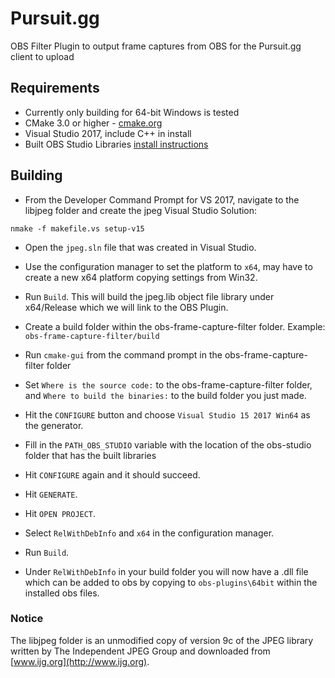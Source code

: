 # Pursuit.gg

OBS Filter Plugin to output frame captures from OBS for the Pursuit.gg client to upload

## Requirements
  - Currently only building for 64-bit Windows is tested
  - CMake 3.0 or higher - [cmake.org](https://cmake.org)
  - Visual Studio 2017, include C++ in install
  - Built OBS Studio Libraries
      [install instructions](https://github.com/jp9000/obs-studio/wiki/Install-Instructions)

## Building
  - From the Developer Command Prompt for VS 2017, navigate to the libjpeg folder and create the jpeg Visual Studio Solution:

  ```
  nmake -f makefile.vs setup-v15
  ```

  - Open the ```jpeg.sln``` file that was created in Visual Studio.
  - Use the configuration manager to set the platform to ```x64```, may have to create a new x64 platform copying settings from Win32.
  - Run ```Build```. This will build the jpeg.lib object file library under x64/Release which we will link to the OBS Plugin. 

  - Create a build folder within the obs-frame-capture-filter folder. Example: ```obs-frame-capture-filter/build```
  - Run ```cmake-gui``` from the command prompt in the obs-frame-capture-filter folder
  - Set ```Where is the source code:``` to the obs-frame-capture-filter folder, and ```Where to build the binaries:``` to the build folder you just made.
  - Hit the ```CONFIGURE``` button and choose ```Visual Studio 15 2017 Win64``` as the generator.
  - Fill in the ```PATH_OBS_STUDIO``` variable with the location of the obs-studio folder that has the built libraries
  - Hit ```CONFIGURE``` again and it should succeed.
  - Hit ```GENERATE```.
  - Hit ```OPEN PROJECT```.
  - Select ```RelWithDebInfo``` and ```x64``` in the configuration manager.
  - Run ```Build```.
  - Under ```RelWithDebInfo``` in your build folder you will now have a .dll file which can be added to obs by copying to ```obs-plugins\64bit``` within the installed obs files.

 
### Notice
  The libjpeg folder is an unmodified copy of version 9c of the JPEG library written by The Independent JPEG Group and downloaded from [www.ijg.org](http://www.ijg.org).
